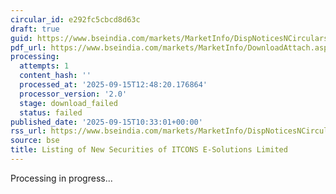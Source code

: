 ```yaml
---
circular_id: e292fc5cbcd8d63c
draft: true
guid: https://www.bseindia.com/markets/MarketInfo/DispNoticesNCirculars.aspx?Noticeid={D1249BE4-7EA3-4623-864A-7C8959A74848}&noticeno=20250915-16&dt=09/15/2025&icount=16&totcount=50&flag=0
pdf_url: https://www.bseindia.com/markets/MarketInfo/DownloadAttach.aspx?id=20250915-16&attachedId=
processing:
  attempts: 1
  content_hash: ''
  processed_at: '2025-09-15T12:48:20.176864'
  processor_version: '2.0'
  stage: download_failed
  status: failed
published_date: '2025-09-15T10:33:01+00:00'
rss_url: https://www.bseindia.com/markets/MarketInfo/DispNoticesNCirculars.aspx?Noticeid={D1249BE4-7EA3-4623-864A-7C8959A74848}&noticeno=20250915-16&dt=09/15/2025&icount=16&totcount=50&flag=0
source: bse
title: Listing of New Securities of ITCONS E-Solutions Limited
---
```


Processing in progress...